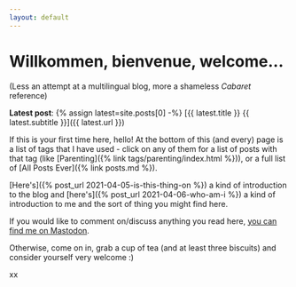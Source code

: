 ```yaml
---
layout: default
---
```


# Willkommen, bienvenue, welcome...

(Less an attempt at a multilingual blog, more a shameless *Cabaret* reference)

**Latest post**:
{% assign latest=site.posts[0] -%}
[{{ latest.title }} {{ latest.subtitle }}]({{ latest.url }})

If this is your first time here, hello!  At the bottom of this (and every) page is a list of tags that I have used - click on any of them for a list of posts with that tag (like [Parenting]({% link tags/parenting/index.html %})), or a full list of [All Posts Ever]({% link posts.md %}).

[Here's]({% post_url 2021-04-05-is-this-thing-on %}) a kind of introduction to the blog and [here's]({% post_url 2021-04-06-who-am-i %}) a kind of introduction to me and the sort of thing you might find here.

If you would like to comment on/discuss anything you read here, <a rel="me" href="https://mindly.social/@LornaR">you can find me on Mastodon</a>.

Otherwise, come on in, grab a cup of tea (and at least three biscuits) and consider yourself very welcome :)

xx
